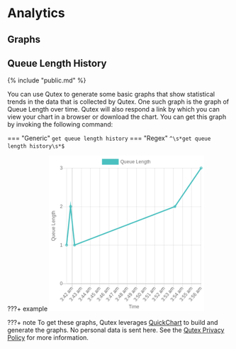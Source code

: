 # Analytics

## Graphs

## Queue Length History

{% include "public.md" %}

You can use Qutex to generate some basic graphs that show statistical trends in the data that is collected by Qutex. One such graph is the graph of Queue Length over time. Qutex will also respond a link by which you can view your chart in a browser or download the chart. You can get this graph by invoking the following command:

=== "Generic"
    ```
    get queue length history
    ```
=== "Regex"
    ```
    ^\s*get queue length history\s*$
    ```

???+ example
    <img src="../images/queueLengthHistory.png" width=350/>

???+ note
    To get these graphs, Qutex leverages [QuickChart](https://quickchart.io/) to build and generate the graphs. No personal data is sent here. See the [Qutex Privacy Policy](https://github.com/mrkcmo/qutex/wiki/Privacy-Policy) for more information.